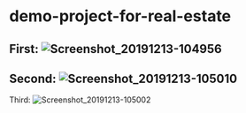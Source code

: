 # demo-project-for-real-estate

First:
![Screenshot_20191213-104956](https://user-images.githubusercontent.com/37338158/70784401-a6dea680-1d9a-11ea-8fc9-529a95cbfa52.png)
-----------------------------------------------------------------------------------------------------------------

Second:
![Screenshot_20191213-105010](https://user-images.githubusercontent.com/37338158/70784507-b5c55900-1d9a-11ea-9638-8f2ec30f97b4.png)
-----------------------------------------------------------------------------------------------------------------

Third:
![Screenshot_20191213-105002](https://user-images.githubusercontent.com/37338158/70784546-bcec6700-1d9a-11ea-9250-549fe81d673f.png)

